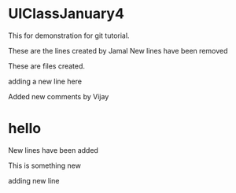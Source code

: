 # UIClassJanuary4
This for demonstration for git tutorial.


These are the lines created by Jamal
New lines have been removed
 
 These are files created.

adding a new line here

Added new comments by Vijay 

<h1>hello</h1>

New lines have been added

This is something new
<p>adding new line</p>

